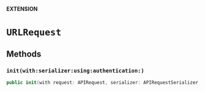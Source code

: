 **EXTENSION**

# `URLRequest`

## Methods
### `init(with:serializer:using:authentication:)`

```swift
public init(with request: APIRequest, serializer: APIRequestSerializer, using configuration: APIServiceConfiguration, authentication: APIAuthentication? = nil) throws
```
